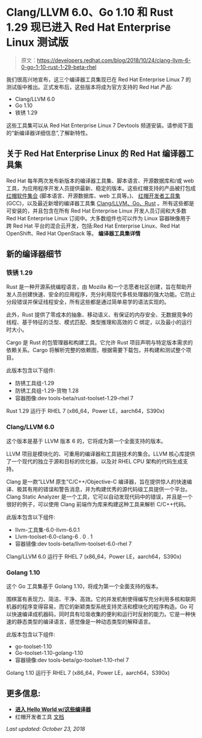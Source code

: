 # Clang/LLVM 6.0、Go 1.10 和 Rust 1.29 现已进入 Red Hat Enterprise Linux 测试版

> 原文：<https://developers.redhat.com/blog/2018/10/24/clang-llvm-6-0-go-1-10-rust-1-29-beta-rhel>

我们很高兴地宣布，这三个编译器工具集现已在 Red Hat Enterprise Linux 7 的测试版中推出。正式发布后，这些版本将成为官方支持的 Red Hat 产品:

*   Clang/LLVM 6.0
*   Go 1.10
*   铁锈 1.29

这些工具集可以从 Red Hat Enterprise Linux 7 Devtools 频道安装。请参阅下面的“新编译器详细信息”,了解新特性。

## **关于 Red Hat Enterprise Linux 的 Red Hat 编译器工具集**

Red Hat 每年两次发布新版本的编译器工具集、脚本语言、开源数据库和/或 web 工具，为应用程序开发人员提供最新、稳定的版本。这些红帽支持的产品被打包成 [红帽软件集合](https://developers.redhat.com/products/softwarecollections/overview/) (脚本语言、开源数据库、web 工具等。)、 [红帽开发者工具集](https://developers.redhat.com/products/developertoolset/overview/) (GCC)，以及最近新增的编译器工具集 [Clang/LLVM、Go、Rust](https://developers.redhat.com/products/clang-llvm-go-rust/overview/) 。所有这些都是可安装的，并且包含在所有 Red Hat Enterprise Linux 开发人员订阅和大多数 Red Hat Enterprise Linux 订阅中。大多数组件也可以作为 Linux 容器映像用于跨 Red Hat 平台的混合云开发，包括:Red Hat Enterprise Linux、Red Hat OpenShift、Red Hat OpenStack 等。 **编译器工具集详情**

## **新的编译器细节**

### **铁锈 1.29**

Rust 是一种开源系统编程语言，由 Mozilla 和一个志愿者社区创建，旨在帮助开发人员创建快速、安全的应用程序，充分利用现代多核处理器的强大功能。它防止分段错误并保证线程安全，所有这些都是通过简单易学的语法实现的。

此外，Rust 提供了零成本的抽象、移动语义、有保证的内存安全、无数据竞争的线程、基于特征的泛型、模式匹配、类型推理和高效的 C 绑定，以及最小的运行时大小。

Cargo 是 Rust 的包管理器和构建工具。它允许 Rust 项目声明与特定版本需求的依赖关系。Cargo 将解析完整的依赖图，根据需要下载包，并构建和测试整个项目。

此版本包含以下组件:

*   防锈工具组-1.29
*   防锈工具组-1.29-货物 1.28
*   容器图像:dev tools-beta/rust-toolset-1.29-rhel 7

Rust 1.29 运行于 RHEL 7 (x86_64，Power LE，aarch64，S390x)

### **Clang/LLVM 6.0**

这个版本是基于 LLVM 版本 6 的，它将成为第一个全面支持的版本。

LLVM 项目是模块化的、可重用的编译器和工具链技术的集合。LLVM 核心库提供了一个现代的独立于源和目标的优化器，以及对 RHEL CPU 架构的代码生成支持。

Clang 是一款“LLVM 原生”C/C++/Objective-C 编译器，旨在提供惊人的快速编译、极其有用的错误和警告消息，并为构建优秀的源代码级工具提供一个平台。Clang Static Analyzer 是一个工具，它可以自动发现代码中的错误，并且是一个很好的例子，可以使用 Clang 前端作为库来构建这种工具来解析 C/C++代码。

此版本包含以下组件:

*   llvm-工具集-6.0-llvm-6.0.1
*   Llvm-toolset-6.0-clang-6 . 0 . 1
*   容器镜像:dev tools-beta/llvm-toolset-6.0-rhel 7

Clang/LLVM 6.0 运行于 RHEL 7 (x86_64，Power LE，aarch64，S390x)

### **Golang 1.10**

这个 Go 工具集基于 Golang 1.10，将成为第一个全面支持的版本。

围棋富有表现力、简洁、干净、高效。它的并发机制使得编写充分利用多核和联网机器的程序变得容易，而它的新颖类型系统支持灵活和模块化的程序构造。Go 可以快速编译成机器码，同时具有垃圾收集的便利和运行时反射的能力。它是一种快速的静态类型的编译语言，感觉像是一种动态类型的解释语言。

此版本包含以下组件:

*   go-toolset-1.10
*   Go-toolset-1.10-golang-1.10
*   容器镜像:dev tools-beta/go-toolset-1.10-rhel 7

Golang 1.10 运行于 RHEL 7 (x86_64，Power LE，aarch64，S390x)

## **更多信息:**

*   **[进入 Hello World w/这些编译器](https://developers.redhat.com/products/clang-llvm-go-rust/hello-world)**
*   红帽开发者工具 [文档](https://access.redhat.com/documentation/en-us/red_hat_developer_tools)

*Last updated: October 23, 2018*